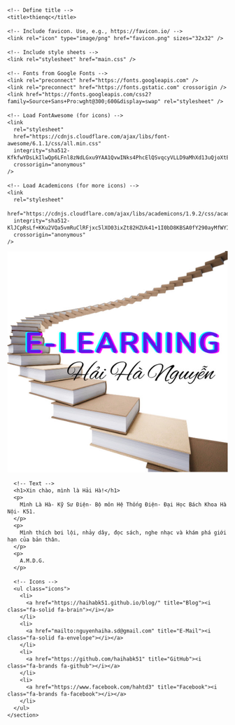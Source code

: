 <!DOCTYPE html>

<html lang="en">

  <head>
    <meta charset="utf-8" />
    <meta http-equiv="x-ua-compatible" content="ie=edge" />
    <meta name="viewport" content="width=device-width, initial-scale=1" />

    <!-- Define title -->
    <title>thienqc</title>

    <!-- Include favicon. Use, e.g., https://favicon.io/ -->
    <link rel="icon" type="image/png" href="favicon.png" sizes="32x32" />

    <!-- Include style sheets -->
    <link rel="stylesheet" href="main.css" />

    <!-- Fonts from Google Fonts -->
    <link rel="preconnect" href="https://fonts.googleapis.com" />
    <link rel="preconnect" href="https://fonts.gstatic.com" crossorigin />
    <link href="https://fonts.googleapis.com/css2?family=Source+Sans+Pro:wght@300;600&display=swap" rel="stylesheet" />

    <!-- Load FontAwesome (for icons) -->
    <link
      rel="stylesheet"
      href="https://cdnjs.cloudflare.com/ajax/libs/font-awesome/6.1.1/css/all.min.css"
      integrity="sha512-KfkfwYDsLkIlwQp6LFnl8zNdLGxu9YAA1QvwINks4PhcElQSvqcyVLLD9aMhXd13uQjoXtEKNosOWaZqXgel0g=="
      crossorigin="anonymous"
    />

    <!-- Load Academicons (for more icons) -->
    <link
      rel="stylesheet"
      href="https://cdnjs.cloudflare.com/ajax/libs/academicons/1.9.2/css/academicons.min.css"
      integrity="sha512-KlJCpRsLf+KKu2VQa5vmRuClRFjxc5lXO03ixZt82HZUk41+1I0bD8KBSA0fY290ayMfWYI9udIqeOWSu1/uZg=="
      crossorigin="anonymous"
    />
  </head>

  <body>
    <section id="content">
      <!-- Avatar image -->
      <img src="image.jpg" alt="Carl Barks" class="avatar" />

      <!-- Text -->
      <h1>Xin chào, mình là Hải Hà!</h1>
      <p>
        Mình Là Hà- Kỹ Sư Điện- Bộ môn Hệ Thống Điện- Đại Học Bách Khoa Hà Nội- K51.
      </p>
      <p>
        Mình thích bơi lội, nhảy dây, đọc sách, nghe nhạc và khám phá giới hạn của bản thân.
      </p>
      <p>
        A.M.D.G.
      </p>

      <!-- Icons -->
      <ul class="icons">
        <li>
          <a href="https://haihabk51.github.io/blog/" title="Blog"><i class="fa-solid fa-brain"></i></a>
        </li>
        <li>
          <a href="mailto:nguyenhaiha.sd@gmail.com" title="E-Mail"><i class="fa-solid fa-envelope"></i></a>
        </li>
        <li>
          <a href="https://github.com/haihabk51" title="GitHub"><i class="fa-brands fa-github"></i></a>
        </li>
        <li>
          <a href="https://www.facebook.com/hahtd3" title="Facebook"><i class="fa-brands fa-facebook"></i></a>
        </li>
      </ul>
    </section>
  </body>
 
</html>